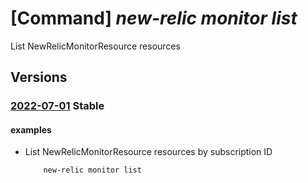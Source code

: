 # [Command] _new-relic monitor list_

List NewRelicMonitorResource resources

## Versions

### [2022-07-01](/Resources/mgmt-plane/L3N1YnNjcmlwdGlvbnMve30vcHJvdmlkZXJzL25ld3JlbGljLm9ic2VydmFiaWxpdHkvbW9uaXRvcnM=/2022-07-01.xml) **Stable**

<!-- mgmt-plane /subscriptions/{}/providers/newrelic.observability/monitors 2022-07-01 -->
<!-- mgmt-plane /subscriptions/{}/resourcegroups/{}/providers/newrelic.observability/monitors 2022-07-01 -->

#### examples

- List NewRelicMonitorResource resources by subscription ID
    ```bash
        new-relic monitor list
    ```
